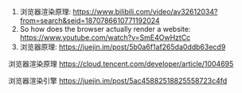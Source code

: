 1. 浏览器渲染原理: https://www.bilibili.com/video/av32612034?from=search&seid=1870786610771192024
2. So how does the browser actually render a website: https://www.youtube.com/watch?v=SmE4OwHztCc
3. 浏览器原理: 
https://juejin.im/post/5b0a6f1af265da0ddb63ecd9

浏览器渲染原理
https://cloud.tencent.com/developer/article/1004695

浏览器渲染引擎
https://juejin.im/post/5ac45882518825558723c4fd

